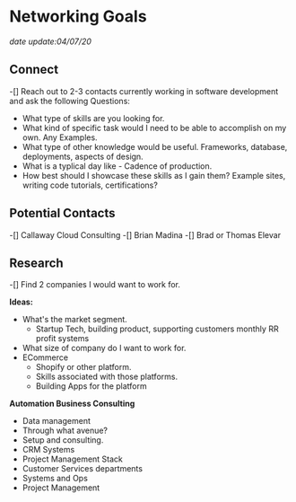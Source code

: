 # Networking Goals

_date update:04/07/20_

## Connect

-[] Reach out to 2-3 contacts currently working in software development and ask the following Questions:

- What type of skills are you looking for.
- What kind of specific task would I need to be able to accomplish on my own. Any Examples.
- What type of other knowledge would be useful. Frameworks, database, deployments, aspects of design.
- What is a typlical day like - Cadence of production.
- How best should I showcase these skills as I gain them? Example sites, writing code tutorials, certifications?

## Potential Contacts

-[] Callaway Cloud Consulting
-[] Brian Madina
-[] Brad or Thomas Elevar

## Research

-[] Find 2 companies I would want to work for.

**Ideas:**

- What's the market segment.
  - Startup Tech, building product, supporting customers monthly RR profit systems
- What size of company do I want to work for.
- ECommerce
  - Shopify or other platform.
  - Skills associated with those platforms.
  - Building Apps for the platform

**Automation Business Consulting**

- Data management
- Through what avenue?
- Setup and consulting.
- CRM Systems
- Project Management Stack
- Customer Services departments
- Systems and Ops
- Project Management
